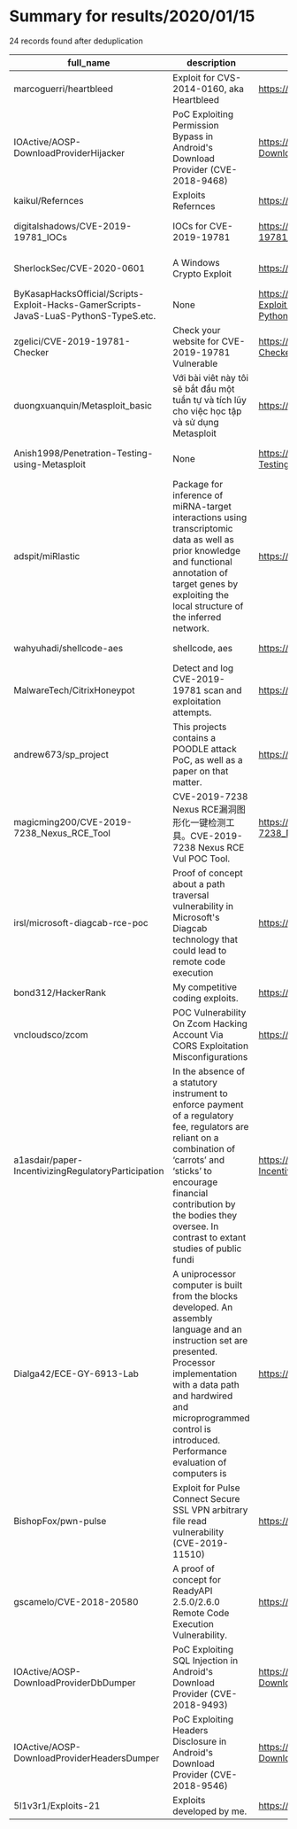 
# Summary for results/2020/01/15
    
24 records found after deduplication

| full_name | description | html_url | matched_list | matched_count | pushed_at | size | stargazers_count | language | forks_count | vul_ids |
|---------------------------------------------------------------------------------------|------------------------------------------------------------------------------------------------------------------------------------------------------------------------------------------------------------------------------------------------------------------|----------------------------------------------------------------------------------------------------------|------------------------------------------------------------------|-----------------|---------------------------|--------|--------------------|------------|---------------|--------------------|
| marcoguerri/heartbleed | Exploit for CVS-2014-0160, aka Heartbleed | https://github.com/marcoguerri/heartbleed | ['exploit'] | 1 | 2020-01-15 00:45:35+00:00 | 32 | 3 | C | 1 | [] |
| IOActive/AOSP-DownloadProviderHijacker | PoC Exploiting Permission Bypass in Android's Download Provider (CVE-2018-9468) | https://github.com/IOActive/AOSP-DownloadProviderHijacker | ['cve poc', 'exploit'] | 2 | 2020-01-15 12:34:10+00:00 | 331 | 13 | Java | 7 | ['CVE-2018-9468'] |
| kaikul/Refernces | Exploits Refernces | https://github.com/kaikul/Refernces | ['exploit'] | 1 | 2020-01-15 23:27:30+00:00 | 14 | 0 | | 0 | [] |
| digitalshadows/CVE-2019-19781_IOCs | IOCs for CVE-2019-19781 | https://github.com/digitalshadows/CVE-2019-19781_IOCs | ['cve-2'] | 1 | 2020-01-15 19:36:01+00:00 | 71 | 0 | nan | 0 | ['CVE-2019-19781'] |
| SherlockSec/CVE-2020-0601 | A Windows Crypto Exploit | https://github.com/SherlockSec/CVE-2020-0601 | ['cve-2', 'exploit'] | 2 | 2020-01-15 17:28:20+00:00 | 2 | 1 | | 1 | ['CVE-2020-0601'] |
| ByKasapHacksOfficial/Scripts-Exploit-Hacks-GamerScripts-JavaS-LuaS-PythonS-TypeS.etc. | None | https://github.com/ByKasapHacksOfficial/Scripts-Exploit-Hacks-GamerScripts-JavaS-LuaS-PythonS-TypeS.etc. | ['exploit'] | 1 | 2020-01-15 15:04:12+00:00 | 4 | 0 | | 0 | [] |
| zgelici/CVE-2019-19781-Checker | Check your website for CVE-2019-19781 Vulnerable | https://github.com/zgelici/CVE-2019-19781-Checker | ['cve-2'] | 1 | 2020-01-15 10:20:31+00:00 | 4 | 0 | nan | 0 | ['CVE-2019-19781'] |
| duongxuanquin/Metasploit_basic | Với bài viêt này tôi sẽ bắt đầu một tuần tự và tích lũy cho việc học tập và sử dụng Metasploit | https://github.com/duongxuanquin/Metasploit_basic | ['metasploit module OR payload'] | 1 | 2020-01-15 04:27:34+00:00 | 0 | 2 | nan | 0 | [] |
| Anish1998/Penetration-Testing-using-Metasploit | None | https://github.com/Anish1998/Penetration-Testing-using-Metasploit | ['metasploit module OR payload'] | 1 | 2020-01-15 03:23:38+00:00 | 754 | 0 | nan | 0 | [] |
| adspit/miRlastic | Package for inference of miRNA-target interactions using transcriptomic data as well as prior knowledge and functional annotation of target genes by exploiting the local structure of the inferred network. | https://github.com/adspit/miRlastic | ['exploit'] | 1 | 2020-01-15 00:14:34+00:00 | 1 | 0 | | 0 | [] |
| wahyuhadi/shellcode-aes | shellcode, aes | https://github.com/wahyuhadi/shellcode-aes | ['shellcode'] | 1 | 2020-01-15 07:05:30+00:00 | 1325 | 1 | Go | 1 | [] |
| MalwareTech/CitrixHoneypot | Detect and log CVE-2019-19781 scan and exploitation attempts. | https://github.com/MalwareTech/CitrixHoneypot | ['exploit'] | 1 | 2020-01-15 13:58:22+00:00 | 48 | 105 | HTML | 24 | ['CVE-2019-19781'] |
| andrew673/sp_project | This projects contains a POODLE attack PoC, as well as a paper on that matter. | https://github.com/andrew673/sp_project | ['attack poc'] | 1 | 2020-01-15 13:12:42+00:00 | 268 | 0 | Python | 0 | [] |
| magicming200/CVE-2019-7238_Nexus_RCE_Tool | CVE-2019-7238 Nexus RCE漏洞图形化一键检测工具。CVE-2019-7238 Nexus RCE Vul POC Tool. | https://github.com/magicming200/CVE-2019-7238_Nexus_RCE_Tool | ['cve poc', 'cve-2', 'rce', 'rce poc'] | 4 | 2020-01-15 08:36:05+00:00 | 3595 | 17 | nan | 7 | ['CVE-2019-7238'] |
| irsl/microsoft-diagcab-rce-poc | Proof of concept about a path traversal vulnerability in Microsoft's Diagcab technology that could lead to remote code execution | https://github.com/irsl/microsoft-diagcab-rce-poc | ['rce', 'rce poc', 'remote code execution', 'vulnerability poc'] | 4 | 2020-01-15 07:57:27+00:00 | 11 | 4 | Perl | 1 | [] |
| bond312/HackerRank | My competitive coding exploits. | https://github.com/bond312/HackerRank | ['exploit'] | 1 | 2020-01-15 18:46:33+00:00 | 1 | 0 | Python | 0 | [] |
| vncloudsco/zcom | POC Vulnerability On Zcom Hacking Account Via CORS Exploitation Misconfigurations | https://github.com/vncloudsco/zcom | ['exploit', 'vulnerability poc'] | 2 | 2020-01-15 08:25:34+00:00 | 4 | 1 | JavaScript | 0 | [] |
| a1asdair/paper-IncentivizingRegulatoryParticipation | In the absence of a statutory instrument to enforce payment of a regulatory fee, regulators are reliant on a combination of ‘carrots’ and ‘sticks’ to encourage financial contribution by the bodies they oversee. In contrast to extant studies of public fundi | https://github.com/a1asdair/paper-IncentivizingRegulatoryParticipation | ['exploit'] | 1 | 2020-01-15 15:37:21+00:00 | 378 | 0 | Stata | 0 | [] |
| Dialga42/ECE-GY-6913-Lab | A uniprocessor computer is built from the blocks developed. An assembly language and an instruction set are presented. Processor implementation with a data path and hardwired and microprogrammed control is introduced. Performance evaluation of computers is | https://github.com/Dialga42/ECE-GY-6913-Lab | ['exploit'] | 1 | 2020-01-15 23:44:36+00:00 | 531 | 0 | C++ | 0 | [] |
| BishopFox/pwn-pulse | Exploit for Pulse Connect Secure SSL VPN arbitrary file read vulnerability (CVE-2019-11510) | https://github.com/BishopFox/pwn-pulse | ['exploit'] | 1 | 2020-01-15 17:01:50+00:00 | 61 | 119 | Shell | 54 | ['CVE-2019-11510'] |
| gscamelo/CVE-2018-20580 | A proof of concept for ReadyAPI 2.5.0/2.6.0 Remote Code Execution Vulnerability. | https://github.com/gscamelo/CVE-2018-20580 | ['cve-2', 'remote code execution'] | 2 | 2020-01-15 16:15:32+00:00 | 13 | 2 | | 3 | ['CVE-2018-20580'] |
| IOActive/AOSP-DownloadProviderDbDumper | PoC Exploiting SQL Injection in Android's Download Provider (CVE-2018-9493) | https://github.com/IOActive/AOSP-DownloadProviderDbDumper | ['cve poc', 'exploit'] | 2 | 2020-01-15 12:33:07+00:00 | 138 | 6 | Java | 1 | ['CVE-2018-9493'] |
| IOActive/AOSP-DownloadProviderHeadersDumper | PoC Exploiting Headers Disclosure in Android's Download Provider (CVE-2018-9546) | https://github.com/IOActive/AOSP-DownloadProviderHeadersDumper | ['cve poc', 'exploit'] | 2 | 2020-01-15 12:33:46+00:00 | 137 | 5 | Java | 3 | ['CVE-2018-9546'] |
| 5l1v3r1/Exploits-21 | Exploits developed by me. | https://github.com/5l1v3r1/Exploits-21 | ['exploit'] | 1 | 2020-01-15 16:06:26+00:00 | 339 | 0 | | 1 | [] |
